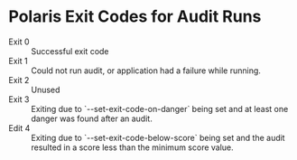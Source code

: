 # Polaris Exit Codes for Audit Runs
<dl>
  <dt>Exit 0</dt>
  <dd>Successful exit code</dd>
  <dt>Exit 1</dt>
  <dd>Could not run audit, or application had a failure while running.</dd>
  <dt>Exit 2</dt>
  <dd>Unused</dd>
  <dt>Exit 3</dt>
  <dd>Exiting due to `--set-exit-code-on-danger` being set and at least one danger was found after an audit.</dd>
  <dt>Edit 4</dd>
  <dd>Exiting due to `--set-exit-code-below-score` being set and the audit resulted in a score less than the minimum score value.</dd>
</dl>
